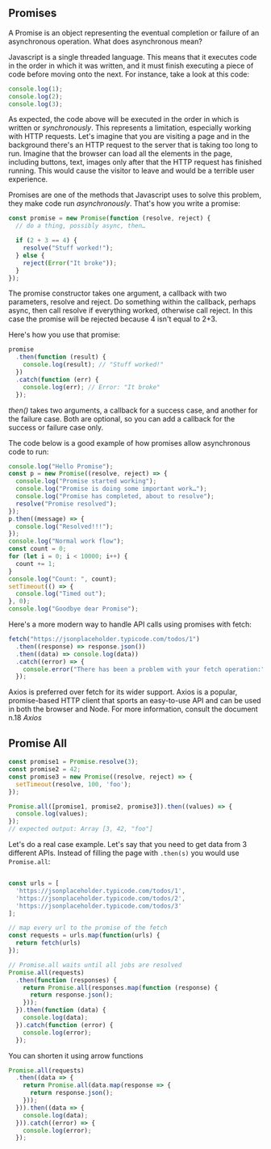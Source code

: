 ## Promises

A Promise is an object representing the eventual completion or failure of an asynchronous operation. What does asynchronous mean?

Javascript is a single threaded language. This means that it executes code in the order in which it was written, and it must finish executing a piece of code before moving onto the next. For instance, take a look at this code:

```javascript
console.log(1);
console.log(2);
console.log(3);
```

As expected, the code above will be executed in the order in which is written or _synchronously_. This represents a limitation, especially working with HTTP requests. Let's imagine that you are visiting a page and in the background there's an HTTP request to the server that is taking too long to run. Imagine that the browser can load all the elements in the page, including buttons, text, images only after that the HTTP request has finished running. This would cause the visitor to leave and would be a terrible user experience.

Promises are one of the methods that Javascript uses to solve this problem, they make code run _asynchronously_. That's how you write a promise:

```javascript
const promise = new Promise(function (resolve, reject) {
  // do a thing, possibly async, then…

  if (2 + 3 == 4) {
    resolve("Stuff worked!");
  } else {
    reject(Error("It broke"));
  }
});
```

The promise constructor takes one argument, a callback with two parameters, resolve and reject. Do something within the callback, perhaps async, then call resolve if everything worked, otherwise call reject. In this case the promise will be rejected because 4 isn't equal to 2+3.

Here's how you use that promise:

```javascript
promise
  .then(function (result) {
    console.log(result); // "Stuff worked!"
  })
  .catch(function (err) {
    console.log(err); // Error: "It broke"
  });
```

_then()_ takes two arguments, a callback for a success case, and another for the failure case. Both are optional, so you can add a callback for the success or failure case only.

The code below is a good example of how promises allow asynchronous code to run:

```javascript
console.log("Hello Promise");
const p = new Promise((resolve, reject) => {
  console.log("Promise started working");
  console.log("Promise is doing some important work…");
  console.log("Promise has completed, about to resolve");
  resolve("Promise resolved");
});
p.then((message) => {
  console.log("Resolved!!!");
});
console.log("Normal work flow");
const count = 0;
for (let i = 0; i < 10000; i++) {
  count += 1;
}
console.log("Count: ", count);
setTimeout(() => {
  console.log("Timed out");
}, 0);
console.log("Goodbye dear Promise");
```
<!-- 
Let's take a closer look to a real API call with Promises using an XMLHttpRequest:

```javascript
let promise = new Promise(function (resolve, reject) {
  let xhttp = new XMLHttpRequest();
  xhttp.open("GET", "https://jsonplaceholder.typicode.com/todos/1");
  xhttp.onload = function () {
    if (this.readyState === 4 && this.status === 200) {
      resolve(this.responseText);
    } else {
      reject("error");
    }
  };
  xhttp.onerror = function () {
    reject({
      status: this.status,
      statusText: xhttp.statusText,
    });
  };
  xhttp.send();
});

promise
  .then((result) => {
    console.log("Resolve method: ", result);
  })
  .catch((error) => {
    console.error("Catch Method: ", error);
  });
``` -->

Here's a more modern way to handle API calls using promises with fetch:

```javascript
fetch("https://jsonplaceholder.typicode.com/todos/1")
  .then((response) => response.json())
  .then((data) => console.log(data))
  .catch((error) => {
    console.error("There has been a problem with your fetch operation:", error);
  });
```

Axios is preferred over fetch for its wider support. Axios is a popular, promise-based HTTP client that sports an easy-to-use API and can be used in both the browser and Node. For more information, consult the document n.18 _Axios_

## Promise All

```Javascript
const promise1 = Promise.resolve(3);
const promise2 = 42;
const promise3 = new Promise((resolve, reject) => {
  setTimeout(resolve, 100, 'foo');
});

Promise.all([promise1, promise2, promise3]).then((values) => {
  console.log(values);
});
// expected output: Array [3, 42, "foo"]

```

Let's do a real case example. Let's say that you need to get data from 3 different APIs. Instead of filling the page with `.then(s)` you would use `Promise.all`:

```Javascript

const urls = [
  'https://jsonplaceholder.typicode.com/todos/1',
  'https://jsonplaceholder.typicode.com/todos/2',
  'https://jsonplaceholder.typicode.com/todos/3'
];

// map every url to the promise of the fetch
const requests = urls.map(function(urls) {
  return fetch(urls)
});

// Promise.all waits until all jobs are resolved
Promise.all(requests)
  .then(function (responses) {
    return Promise.all(responses.map(function (response) {
      return response.json();
    }));
  }).then(function (data) {
    console.log(data);
  }).catch(function (error) {
    console.log(error);
  });
```

You can shorten it using arrow functions

```Javascript
Promise.all(requests)
  .then((data => {
    return Promise.all(data.map(response => {
      return response.json();
    }));
  })).then((data => {
    console.log(data);
  })).catch((error) => {
    console.log(error);
  });
```
